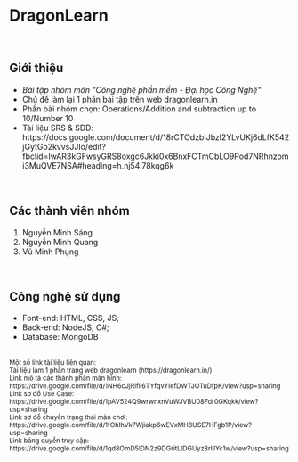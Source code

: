 <h1> DragonLearn </h1>
<br/>

<h2> Giới thiệu </h2>
<ul>
  <li><i>Bài tập nhóm môn "Công nghệ phần mềm - Đại học Công Nghệ"</i> </li>
  <li> Chủ đề làm lại 1 phần bài tập trên web dragonlearn.in </li>
  <li> Phần bài nhóm chọn: Operations/Addition and subtraction up to 10/Number 10
  <li> Tài liệu SRS & SDD: https://docs.google.com/document/d/18rCTOdzbIJbzl2YLvUKj6dLfK542jGytGo2kvvsJJIo/edit?fbclid=IwAR3kGFwsyGRS8oxgc6Jkki0x6BnxFCTmCbLO9Pod7NRhnzomi3MuQVE7NSA#heading=h.nj54i78kqg6k </li>
</ul>
<br/>

<h2> Các thành viên nhóm </h2>
<ol>
  <li> Nguyễn Minh Sáng </li>
  <li> Nguyễn Minh Quang </li>
  <li> Vũ Minh Phụng </li>
</ol>
<br/>

<h2> Công nghệ sử dụng </h2>
  <ul>
    <li> Font-end: HTML, CSS, JS;</li>
    <li> Back-end: NodeJS, C#;</li>
    <li> Database: MongoDB </li>
  </ul>
<br/>
<sub>
Một số link tài liệu liên quan: <br/>
Tài liệu làm 1 phần trang web dragonlearn (https://dragonlearn.in/) <br/>
Link mô tả các thành phần màn hình: https://drive.google.com/file/d/1NH6cJjRifli6TYfqvYIefDWTJOTuDfpK/view?usp=sharing <br/>
Link sơ đồ Use Case: https://drive.google.com/file/d/1pAV524Q9wrwnxnVuWJVBU08Fdr0GKqkk/view?usp=sharing <br/>
Link sơ đồ chuyển trạng thái màn chơi: https://drive.google.com/file/d/1fOhIhVk7Wjiakp6wEVxMH8USE7HFgb1P/view?usp=sharing <br/>
Link bảng quyền truy cập: https://drive.google.com/file/d/1qd8OmD5lDN2z9DGritLIDGUyz8rUYc1w/view?usp=sharing <br/>
</sub>

